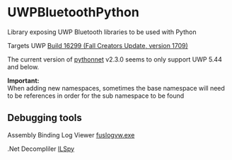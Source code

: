 # UWPBluetoothPython
Library exposing UWP Bluetooth libraries to be used with Python

Targets UWP [Build 16299 (Fall Creators Update, version 1709)](https://docs.microsoft.com/en-us/windows/uwp/updates-and-versions/choose-a-uwp-version?ocid=VSClient_VerX_NewProject_version)

The current version of [pythonnet](https://github.com/pythonnet/pythonnet) v2.3.0 seems to only support UWP 5.44 and below.

**Important:**  
When adding new namespaces, sometimes the base namespace will need to be references in order for the sub namespace to be found

## Debugging tools  
Assembly Binding Log Viewer [fuslogvw.exe](https://docs.microsoft.com/en-us/dotnet/framework/tools/fuslogvw-exe-assembly-binding-log-viewer)  

.Net Decompliler [ILSpy](https://github.com/icsharpcode/ILSpy)